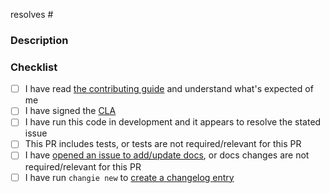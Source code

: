 resolves #

<!---
  Include the number of the issue addressed by this PR above if applicable.
  PRs for code changes without an associated issue *will not be merged*.
  See CONTRIBUTING.md for more information.
-->

### Description

<!---
  Describe the Pull Request here. Add any references and info to help reviewers
  understand your changes. Include any tradeoffs you considered.
-->

### Checklist

- [ ] I have read [the contributing guide](https://github.com/dbt-labs/metricflow/blob/main/CONTRIBUTING.md) and understand what's expected of me
- [ ] I have signed the [CLA](https://docs.getdbt.com/docs/contributor-license-agreements)
- [ ] I have run this code in development and it appears to resolve the stated issue
- [ ] This PR includes tests, or tests are not required/relevant for this PR
- [ ] I have [opened an issue to add/update docs](https://github.com/dbt-labs/docs.getdbt.com/issues/new/choose), or docs changes are not required/relevant for this PR
- [ ] I have run `changie new` to [create a changelog entry](https://github.com/dbt-labs/metricflow/blob/main/CONTRIBUTING.md#adding-a-changelog-entry)